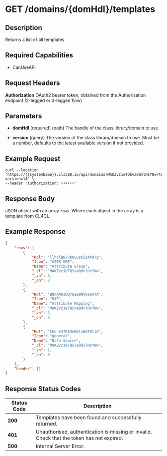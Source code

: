 # GET /domains/{domHdl}/templates

## Description
Returns a list of all templates.

## Required Capabilities
* CanUseAPI

## Request Headers

**Authorization** OAuth2 bearer token, obtained from the Authorisation endpoint (2-legged or 3-legged flow)

## Parameters

* **domHdl** (required) (path) The handle of the class library/domain to use.

* **version** (query) The version of the class library/domain to use. Must be a number, defaults to the latest available version if not provided.

## Example Request
```
curl --location 'https://{{systemName}}.cls360.io/api/domains/MAKZvz1eTQSvaQdvlHsYNw/templates?version=14' \
--header 'Authorization: ••••••'
```

## Response Body
JSON object with an array `rows`. Where each object in the array is a template from CL4CL.

## Example Response
```JSON
{
    "rows": [
        {
            "Hdl": "llholBN7RnWLGz6ioAtWTg",
            "Icon": "ATTR-GRP",
            "Name": "Attribute Group",
            "_cl": "MAKZvz1eTQSvaQdvlHsYNw",
            "_vn": 1,
            "_on": 0
        },
        {
            "Hdl": "BUPAMAaDQ7G2B9NtkeeXYA",
            "Icon": "MAP",
            "Name": "Attribute Mapping",
            "_cl": "MAKZvz1eTQSvaQdvlHsYNw",
            "_vn": 1,
            "_on": 0
        },
        {
            "Hdl": "Chk-537RS4eB6txHdT9ltQ",
            "Icon": "general",
            "Name": "Data Source",
            "_cl": "MAKZvz1eTQSvaQdvlHsYNw",
            "_vn": 1,
            "_on": 0
        }
    ],
    "header": []
}
```

## Response Status Codes
| Status Code | Description |
| -------- | ------- |
|**200** |Templates have been found and successfully returned.|
|**401** |Unauthorised, authentication is missing or invalid. Check that the token has not expired.|
|**500** |Internal Server Error.|


